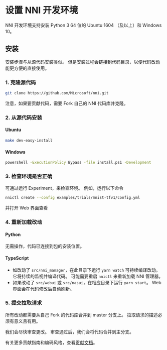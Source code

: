 # 设置 NNI 开发环境

NNI 开发环境支持安装 Python 3 64 位的 Ubuntu 1604 （及以上）和 Windows 10。

## 安装

安装步骤与从源代码安装类似。 但是安装过程会链接到代码目录，以便代码改动能更方便的直接使用。

### 1. 克隆源代码

```bash
git clone https://github.com/Microsoft/nni.git
```

注意，如果要贡献代码，需要 Fork 自己的 NNI 代码库并克隆。

### 2. 从源代码安装

#### Ubuntu

```bash
make dev-easy-install
```

#### Windows

```bat
powershell -ExecutionPolicy Bypass -file install.ps1 -Development
```

### 3. 检查环境是否正确

可通过运行 Experiment，来检查环境。 例如，运行以下命令

```bash
nnictl create --config examples/trials/mnist-tfv1/config.yml
```

并打开 Web 界面查看

### 4. 重新加载改动

#### Python

无需操作，代码已连接到包的安装位置。

#### TypeScript

* 如改动了 `src/nni_manager`，在此目录下运行 `yarn watch` 可持续编译改动。 它将持续的监视并编译代码。 可能需要重启 `nnictl` 来重新加载 NNI 管理器。
* 如果改动了 `src/webui` 或 `src/nasui`，在相应目录下运行 `yarn start`。 Web 界面会在代码修改后自动刷新。

### 5. 提交拉取请求

所有改动都需要从自己 Fork 的代码库合并到 master 分支上。 拉取请求的描述必须有意义且有用。

我们会尽快审查更改。 审查通过后，我们会将代码合并到主分支。

有关更多贡献指南和编码风格，查看[贡献文档](Contributing.md)。
